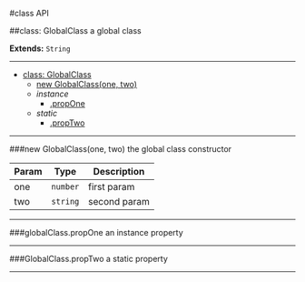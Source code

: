 #class API

<a name="GlobalClass"></a>
##class: GlobalClass
a global class

**Extends:** <code>String</code>  
* * *

* [class: GlobalClass](#GlobalClass)
  * [new GlobalClass(one, two)](#new_GlobalClass_new)
  * _instance_
    * [.propOne](#GlobalClass#propOne)
  * _static_
    * [.propTwo](#GlobalClass.propTwo)

* * *
<a name="new_GlobalClass_new"></a>
###new GlobalClass(one, two)
the global class constructor

| Param | Type | Description |
| ----- | ---- | ----------- |
| one | <code>number</code> | first param |
| two | <code>string</code> | second param |

* * *
<a name="GlobalClass#propOne"></a>
###globalClass.propOne
an instance property

* * *
<a name="GlobalClass.propTwo"></a>
###GlobalClass.propTwo
a static property

* * *
